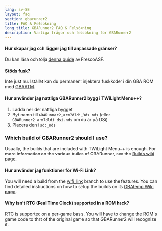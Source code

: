 ```yaml
---
lang: sv-SE
layout: faq
section: gbarunner2
title: FAQ & Felsökning
long_title: GBARunner2 FAQ & Felsökning
description: Vanliga frågor och felsökning för GBARunner2
---
```


#### Hur skapar jag och lägger jag till anpassade gränser?
Du kan läsa och följa [denna guide](https://docs.google.com/document/d/1owjiW-1fHEbokrkK2ZuPFjR2-N9s1dXCCAM3ghWRtxk/edit?usp=sharing) av FrescoASF.

#### Stöds fusk?
Inte just nu. Istället kan du permanent injektera fuskkoder i din GBA ROM med [GBAATM](https://gbatemp.net/threads/gba-auto-trainer-maker-gbaatm.99334/).

#### Hur använder jag nattliga GBARunner2 bygg i TWiLight Menu++?
1. Ladda ner det nattliga bygget
1. Byt namn till `GBARunner2_arm7dldi_3ds.nds` (eller `GBARunner2_arm7dldi_dsi.nds` om du är på DSi)
1. Placera den i `sd:_nds`

### Which build of GBARunner2 should I use?
Usually, the builds that are included with TWiLight Menu++ is enough. For more information on the various builds of GBARunner, see the [Builds wiki page](https://wiki.ds-homebrew.com/gbarunner2/builds).

#### Hur använder jag funktioner för Wi-Fi Link?
You will need a build from the [wifi_link](https://github.com/Gericom/GBARunner2/tree/wifi_link) branch to use the features. You can find detailed instructions on how to setup the builds on its [GBAtemp Wiki page](https://wiki.gbatemp.net/wiki/GBARunner2/Link).

#### Why isn't RTC (Real Time Clock) supported in a ROM hack?
RTC is supported on a per-game basis. You will have to change the ROM's game code to that of the original game so that GBARunner2 will recognize it.
